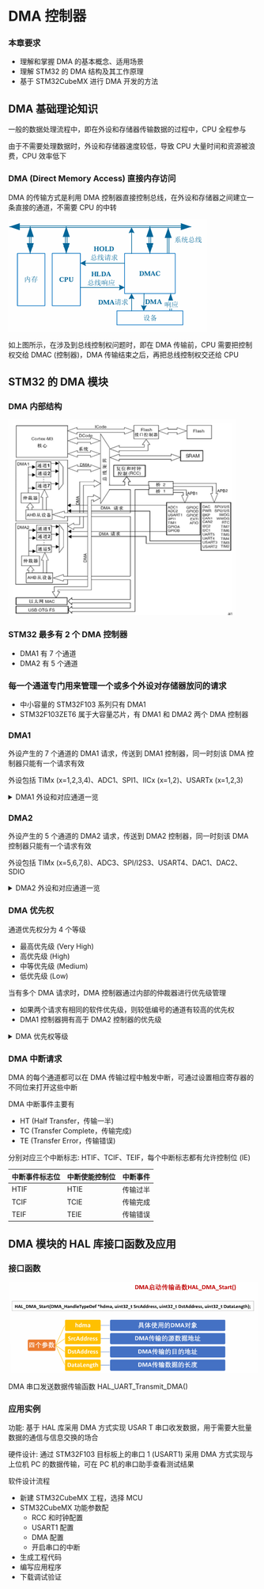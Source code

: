 # DMA 控制器

### 本章要求

- 理解和掌握 DMA 的基本概念、适用场景
- 理解 STM32 的 DMA 结构及其工作原理
- 基于 STM32CubeMX 进行 DMA 开发的方法

## DMA 基础理论知识

一般的数据处理流程中，即在外设和存储器传输数据的过程中，CPU 全程参与

由于不需要处理数据时，外设和存储器速度较低，导致 CPU 大量时间和资源被浪费，CPU 效率低下

### DMA (Direct Memory Access) 直接内存访问

DMA 的传输方式是利用 DMA 控制器直接控制总线，在外设和存储器之间建立一条直接的通道，不需要 CPU 的中转

![DMA 控制方式](./image/DMA控制方式.png)

如上图所示，在涉及到总线控制权问题时，即在 DMA 传输前，CPU 需要把控制权交给 DMAC (控制器)，DMA 传输结束之后，再把总线控制权交还给 CPU

## STM32 的 DMA 模块

### DMA 内部结构

![DMA 的内部结构图](./image/DMA的内部结构图.png)

### STM32 最多有 2 个 DMA 控制器

- DMA1 有 7 个通道
- DMA2 有 5 个通道

### 每一个通道专门用来管理一个或多个外设对存储器放问的请求

- 中小容量的 STM32F103 系列只有 DMA1
- STM32F103ZET6 属于大容量芯片，有 DMA1 和 DMA2 两个 DMA 控制器

### DMA1

外设产生的 7 个通道的 DMA1 请求，传送到 DMA1 控制器，同一时刻该 DMA 控制器只能有一个请求有效

外设包括 TIMx (x=1,2,3,4)、ADC1、SPI1、IICx (x=1,2)、USARTx (x=1,2,3)

<details>

<summary>DMA1 外设和对应通道一览</summary>

| 外设    | 通道 1   | 通道 2    | 通道 3               | 通道 4                                | 通道 5     | 通道 6                | 通道 7                 |
| ------- | -------- | --------- | -------------------- | ------------------------------------- | ---------- | --------------------- | ---------------------- |
| ADC1    | ADC1     |           |                      |                                       |            |                       |                        |
| SPI/I2S |          | SPI1_RX   | SPI1_TX              | SPI/I2S_RX                            | SPI/I2S_TX |                       |                        |
| USART   |          | USART3_TX | USART3_RX            | USART1_TX                             | USART1_RX  | USART2_RX             | USART2_TX              |
| IIC     |          |           |                      | IIC2_TX                               | IIC2_RX    | IIC1_TX               | IIC1_RX                |
| TIM1    | TIM1_CH1 | TIM1_CH2  |                      | TIM1_TX4 <br> TIM1_TRIG <br> TIM1_COM | TIM1_UP    | TIM1_CH3              |                        |
| TIM2    | TIM2_CH3 | TIM2_UP   |                      |                                       | TIM2_CH1   |                       | TIM2_CH2 <br> TIM2_CH4 |
| TIM3    |          | TIM3_CH3  | TIM3_CH4 <br>TIM3_UP |                                       |            | TIM3_CH1<br>TIM3_TRIG |                        |
| TIM4    | TIM4_CH1 |           |                      | TIM4_CH2                              | TIM4_CH3   |                       | TIM4_UP                |

</details>

### DMA2

外设产生的 5 个通道的 DMA2 请求，传送到 DMA2 控制器，同一时刻该 DMA 控制器只能有一个请求有效

外设包括 TIMx (x=5,6,7,8)、ADC3、SPI/I2S3、USART4、DAC1、DAC2、SDIO

<details>

<summary>DMA2 外设和对应通道一览</summary>

| 外设          | 通道 1                  | 通道 2                               | 通道 3           | 通道 4           | 通道 5    |
| ------------- | ----------------------- | ------------------------------------ | ---------------- | ---------------- | --------- |
| ADC3          |                         |                                      |                  |                  | ADC3      |
| SPI/I2S3      | SPI/I2S3_RX             | SPI/I2S3_TX                          |                  |                  |           |
| USART4        |                         |                                      | USART4_RX        |                  | USART4_TX |
| SDIO          |                         |                                      |                  | SDIO             |           |
| TIM5          | TIM5_CH4 <br> TIM5_TRIG | TIM5_CH3 <br> TIM5_UP                |                  | TIM5_CH2         | TIM5_CH1  |
| TIM6/DAC通道1 |                         |                                      | TIM6_UP/DMA通道1 |                  |           |
| TIM7/DAC通道2 |                         |                                      |                  | TIM7_UP/DMA通道2 |           |
| TIM8          | TIM8_CH3  <br> TIM8_UP  | TIM8_CH4 <br> TIM8_TRIG <br>TIM8_COM | TIM8_CH1         |                  | TIM8_CH2  |

</details>

### DMA 优先权

通道优先权分为 4 个等级
- 最高优先级 (Very High)
- 高优先级 (High)
- 中等优先级 (Medium)
- 低优先级 (Low)

当有多个 DMA 请求时，DMA 控制器通过内部的仲裁器进行优先级管理
- 如果两个请求有相同的软件优先级，则较低编号的通道有较高的优先权
- DMA1 控制器拥有高于 DMA2 控制器的优先级

<details>

<summary>DMA 优先权等级</summary>

<!-- autocorrect: false -->
![DMA 优先权等级](./image/DMA优先权等级.png)
<!-- autocorrect: true -->

</details>

### DMA 中断请求

DMA 的每个通道都可以在 DMA 传输过程中触发中断，可通过设置相应寄存器的不同位来打开这些中断

DMA 中断事件主要有
- HT (Half Transfer，传输一半)
- TC (Transfer Complete，传输完成)
- TE (Transfer Error，传输错误)

分别对应三个中断标志: HTIF、TCIF、TEIF，每个中断标志都有允许控制位 (IE)

| 中断事件标志位 | 中断使能控制位 | 中断事件 |
| -------------- | -------------- | -------- |
| HTIF           | HTIE           | 传输过半 |
| TCIF           | TCIE           | 传输完成 |
| TEIF           | TEIE           | 传输错误 |

## DMA 模块的 HAL 库接口函数及应用

### 接口函数

![DMA 启用函数](./image/DMA启用函数.png)

DMA 串口发送数据传输函数 HAL_UART_Transmit_DMA()

### 应用实例

功能: 基于 HAL 库采用 DMA 方式实现 USAR T 串口收发数据，用于需要大批量数据的通信与信息交换的场合

硬件设计: 通过 STM32F103 目标板上的串口 1 (USART1) 采用 DMA 方式实现与上位机 PC 的数据传输，可在 PC 机的串口助手查看测试结果

软件设计流程
- 新建 STM32CubeMX 工程，选择 MCU
- STM32CubeMX 功能参数配
  - RCC 和时钟配置
  - USART1 配置
  - DMA 配置
  - 开启串口的中断
- 生成工程代码
- 编写应用程序
- 下载调试验证
